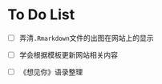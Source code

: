 # To Do List


- [ ] 弄清`.Rmarkdown`文件的出图在网站上的显示
- [ ] 学会根据模板更新网站相关内容
- [ ] 《想见你》语录整理


<!--more-->

